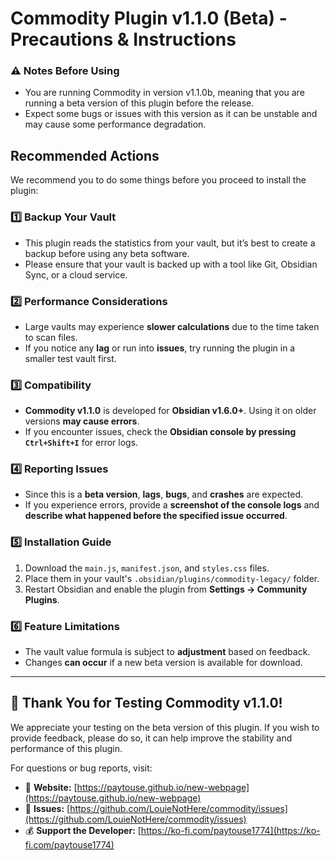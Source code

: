 # Commodity Plugin v1.1.0 (Beta) - Precautions & Instructions    

### ⚠️ Notes Before Using
- You are running Commodity in version v1.1.0b, meaning that you are running a beta version of this plugin before the release.
- Expect some bugs or issues with this version as it can be unstable and may cause some performance degradation.

## Recommended Actions
We recommend you to do some things before you proceed to install the plugin:

### 1️⃣ Backup Your Vault  
- This plugin reads the statistics from your vault, but it’s best to create a backup before using any beta software.  
- Please ensure that your vault is backed up with a tool like Git, Obsidian Sync, or a cloud service.

### 2️⃣ Performance Considerations  
- Large vaults may experience **slower calculations** due to the time taken to scan files.  
- If you notice any **lag** or run into **issues**, try running the plugin in a smaller test vault first.

### 3️⃣ Compatibility  
- **Commodity v1.1.0** is developed for **Obsidian v1.6.0+**. Using it on older versions **may cause errors**.  
- If you encounter issues, check the **Obsidian console by pressing `Ctrl+Shift+I`** for error logs.

### 4️⃣ Reporting Issues  
- Since this is a **beta version**, **lags**, **bugs**, and **crashes** are expected.  
- If you experience errors, provide a **screenshot of the console logs** and **describe what happened before the specified issue occurred**.

### 5️⃣ Installation Guide  
1. Download the `main.js`, `manifest.json`, and `styles.css` files.  
2. Place them in your vault's `.obsidian/plugins/commodity-legacy/` folder.  
3. Restart Obsidian and enable the plugin from **Settings → Community Plugins**.

### 6️⃣ Feature Limitations  
- The vault value formula is subject to **adjustment** based on feedback.  
- Changes **can occur** if a new beta version is available for download.

---

## 🚀 Thank You for Testing Commodity v1.1.0!  
We appreciate your testing on the beta version of this plugin. If you wish to provide feedback, please do so, it can help improve the stability and performance of this plugin.  

For questions or bug reports, visit:  
- 🔗 **Website:** [https://paytouse.github.io/new-webpage](https://paytouse.github.io/new-webpage) 
- 🔗 **Issues:** [https://github.com/LouieNotHere/commodity/issues](https://github.com/LouieNotHere/commodity/issues)
- 💰 **Support the Developer:** [https://ko-fi.com/paytouse1774](https://ko-fi.com/paytouse1774) 
